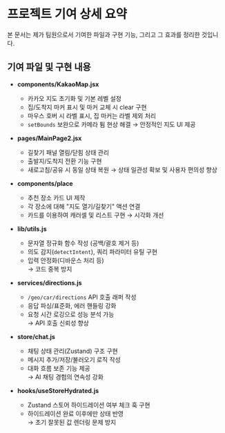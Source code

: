 # 프로젝트 기여 상세 요약

본 문서는 제가 팀원으로서 기여한 파일과 구현 기능, 그리고 그 효과를 정리한 것입니다.

## 기여 파일 및 구현 내용

- **components/KakaoMap.jsx**  
  - 카카오 지도 초기화 및 기본 레벨 설정  
  - 집/도착지 마커 표시 및 마커 교체 시 clear 구현
  - 마우스 호버 시 라벨 표시, 집 마커는 라벨 제외 처리
  - `setBounds` 보완으로 카메라 튐 현상 해결
  → 안정적인 지도 UI 제공

- **pages/MainPage2.jsx**  
  - 길찾기 패널 열림/닫힘 상태 관리
  - 출발지/도착지 전환 기능 구현
  - 새로고침/공유 시 동일 상태 복원
  → 상태 일관성 확보 및 사용자 편의성 향상  

- **components/place**  
  - 추천 장소 카드 UI 제작
  - 각 장소에 대해 "지도 열기/길찾기" 액션 연결  
  - 카드를 이용하여 캐러셀 및 리스트 구현
  → 시각화 개선

- **lib/utils.js**  
  - 문자열 정규화 함수 작성 (공백/괄호 제거 등)  
  - 의도 감지(`detectIntent`), 쿼리 파라미터 유틸 구현  
  - 입력 안정화(디바운스 처리 등)  
  → 코드 중복 방지

- **services/directions.js**  
  - `/geo/car/directions` API 호출 래퍼 작성  
  - 응답 파싱/표준화, 에러 핸들링 강화  
  - 요청 시간 로깅으로 성능 분석 가능  
  → API 호출 신뢰성 향상

- **store/chat.js**  
  - 채팅 상태 관리(Zustand) 구조 구현  
  - 메시지 추가/저장/불러오기 로직 작성  
  - 대화 흐름 보존 기능 제공  
  → AI 채팅 경험의 연속성 강화

- **hooks/useStoreHydrated.js**  
  - Zustand 스토어 하이드레이션 여부 체크 훅 구현  
  - 하이드레이션 완료 이후에만 상태 반영  
  → 초기 잘못된 값 렌더링 문제 방지
